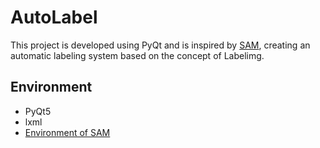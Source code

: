 # AutoLabel
 This project is developed using PyQt and is inspired by [SAM](https://github.com/facebookresearch/segment-anything), creating an automatic labeling system based on the concept of Labelimg.

## Environment
- PyQt5
- lxml
- [Environment of SAM](https://github.com/facebookresearch/segment-anything#installation)

